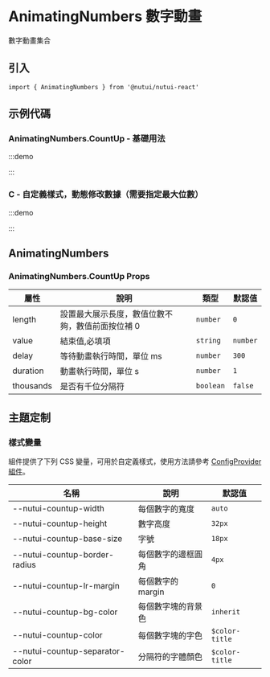 # AnimatingNumbers 數字動畫

數字動畫集合

## 引入

```tsx
import { AnimatingNumbers } from '@nutui/nutui-react'
```

## 示例代碼

### AnimatingNumbers.CountUp - 基礎用法

:::demo

<CodeBlock src='h5/demo1.tsx'></CodeBlock>

:::

### C - 自定義樣式，動態修改數據（需要指定最大位數）

:::demo

<CodeBlock src='h5/demo2.tsx'></CodeBlock>

:::

## AnimatingNumbers

### AnimatingNumbers.CountUp Props

| 屬性 | 說明 | 類型 | 默認值 |
| --- | --- | --- | --- |
| length | 設置最大展示長度，數值位數不夠，數值前面按位補 0 | `number` | `0` |
| value | 結束值,必填項 | `string` | `number` |
| delay | 等待動畫執行時間，單位 ms | `number` | `300` |
| duration | 動畫執行時間，單位 s | `number` | `1` |
| thousands | 是否有千位分隔符 | `boolean` | `false` |

## 主題定制

### 樣式變量

組件提供了下列 CSS 變量，可用於自定義樣式，使用方法請參考 [ConfigProvider 組件](#/zh-CN/component/configprovider)。

| 名稱 | 說明 | 默認值 |
| --- | --- | --- |
| \--nutui-countup-width | 每個數字的寬度 | `auto` |
| \--nutui-countup-height | 數字高度 | `32px` |
| \--nutui-countup-base-size | 字號 | `18px` |
| \--nutui-countup-border-radius | 每個數字的邊框圓角 | `4px` |
| \--nutui-countup-lr-margin | 每個數字的margin | `0` |
| \--nutui-countup-bg-color | 每個數字塊的背景色 | `inherit` |
| \--nutui-countup-color | 每個數字塊的字色 | `$color-title` |
| \--nutui-countup-separator-color | 分隔符的字體顏色 | `$color-title` |
